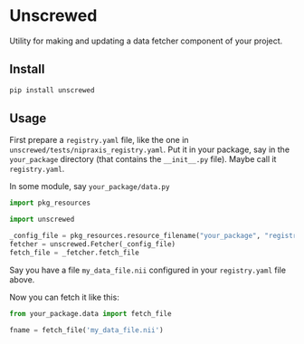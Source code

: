 # Unscrewed

Utility for making and updating a data fetcher component of your project.

## Install

```bash
pip install unscrewed
```

## Usage

First prepare a `registry.yaml` file, like the one in
`unscrewed/tests/nipraxis_registry.yaml`.  Put it in your package, say in the
`your_package` directory (that contains the `__init__.py` file).  Maybe call it
`registry.yaml`.

In some module, say `your_package/data.py`

```python
import pkg_resources

import unscrewed

_config_file = pkg_resources.resource_filename("your_package", "registry.yaml")
fetcher = unscrewed.Fetcher(_config_file)
fetch_file = _fetcher.fetch_file
```

Say you have a file `my_data_file.nii` configured in your `registry.yaml` file above.

Now you can fetch it like this:

```python
from your_package.data import fetch_file

fname = fetch_file('my_data_file.nii')
```
